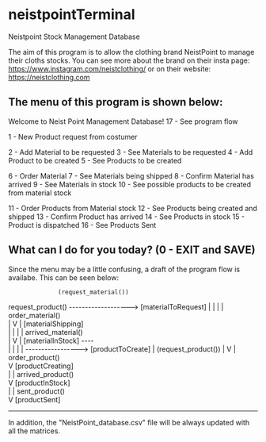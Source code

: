 # neistpointTerminal
Neistpoint Stock Management Database

The aim of this program is to allow the clothing brand NeistPoint to manage their cloths stocks.
You can see more about the brand on their insta page: https://www.instagram.com/neistclothing/
or on their website: https://neistclothing.com

The menu of this program is shown below:
-------------------------------------------------------------------------
Welcome to Neist Point Management Database!
17 - See program flow

1 - New Product request from costumer

2 - Add Material to be requested
3 - See Materials to be requested
4 - Add Product to be created
5 - See Products to be created

6 - Order Material
7 - See Materials being shipped
8 - Confirm Material has arrived
9 - See Materials in stock
10 - See possible products to be created from material stock

11 - Order Products from Material stock
12 - See Products being created and shipped
13 - Confirm Product has arrived
14 - See Products in stock
15 - Product is dispatched
16 - See Products Sent

What can I do for you today? (0 - EXIT and SAVE)
-------------------------------------------------------------------------

Since the menu may be a little confusing, a draft of the program flow is availabe.
This can be seen below:

                  (request_material())                  
request_product() ------------------->   [materialToRequest] 
                      |                           | 
                      |                           |  order_material()  
                      |                           V 
                      |                   [materialShipping]    
                      |                           | 
                      |                           |  arrived_material()  
                      |                           V 
                      |                   [materialInStock]  ----  
                      |                                         | 
                      |                                         | 
                      ----------------->  [productToCreate]     | 
                     (request_product())          |             V 
                                                  |  order_product()  
                                                  V 
                                          [productCreating]    
                                                 | 
                                                 |  arrived_product()  
                                                 V 
                                           [productInStock]    
                                                 | 
                                                 |  sent_product()  
                                                 V 
                                            [productSent]   

-------------------------------------------------------------------------

In addition, the "NeistPoint_database.csv" file will be always updated with all the matrices. 
